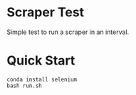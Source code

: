 # Scraper Test

Simple test to run a scraper in an interval.

# Quick Start

```
conda install selenium
bash run.sh
```